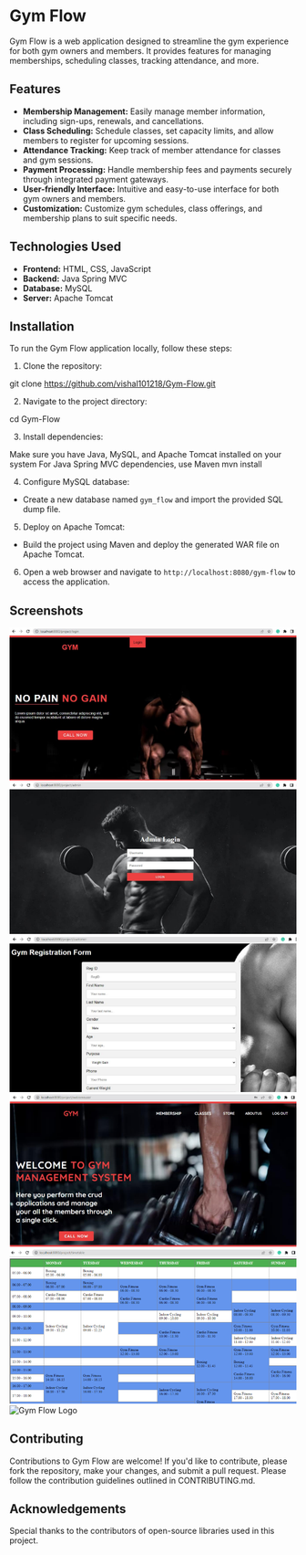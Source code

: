 # Gym Flow



Gym Flow is a web application designed to streamline the gym experience for both gym owners and members. It provides features for managing memberships, scheduling classes, tracking attendance, and more.

## Features

- **Membership Management:** Easily manage member information, including sign-ups, renewals, and cancellations.
- **Class Scheduling:** Schedule classes, set capacity limits, and allow members to register for upcoming sessions.
- **Attendance Tracking:** Keep track of member attendance for classes and gym sessions.
- **Payment Processing:** Handle membership fees and payments securely through integrated payment gateways.
- **User-friendly Interface:** Intuitive and easy-to-use interface for both gym owners and members.
- **Customization:** Customize gym schedules, class offerings, and membership plans to suit specific needs.

## Technologies Used

- **Frontend:** HTML, CSS, JavaScript
- **Backend:** Java Spring MVC
- **Database:** MySQL
- **Server:** Apache Tomcat

## Installation

To run the Gym Flow application locally, follow these steps:

1. Clone the repository:

git clone https://github.com/vishal101218/Gym-Flow.git


2. Navigate to the project directory:

cd Gym-Flow



3. Install dependencies:

Make sure you have Java, MySQL, and Apache Tomcat installed on your system
For Java Spring MVC dependencies, use Maven
mvn install



4. Configure MySQL database:

- Create a new database named `gym_flow` and import the provided SQL dump file.

5. Deploy on Apache Tomcat:

- Build the project using Maven and deploy the generated WAR file on Apache Tomcat.

6. Open a web browser and navigate to `http://localhost:8080/gym-flow` to access the application.



## Screenshots

![Gym Flow Logo](/gym-1.png)
![Gym Flow Logo](/gym2.png)
![Gym Flow Logo](/gym3.png)
![Gym Flow Logo](/gym4.png)
![Gym Flow Logo](/gym5.png)
![Gym Flow Logo](/gym6.png)

## Contributing

Contributions to Gym Flow are welcome! If you'd like to contribute, please fork the repository, make your changes, and submit a pull request. Please follow the contribution guidelines outlined in CONTRIBUTING.md.


## Acknowledgements

Special thanks to the contributors of open-source libraries used in this project.
